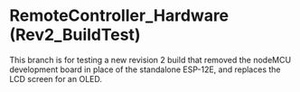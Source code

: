 # RemoteController_Hardware (Rev2_BuildTest)
This branch is for testing a new revision 2 build that removed the nodeMCU development board in place of the standalone ESP-12E, and replaces the LCD screen for an OLED.
